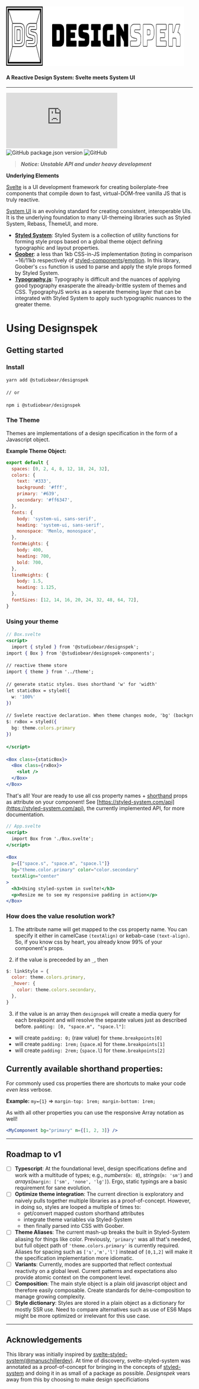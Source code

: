 <p align="left"><img src="./docs/assets/ds-horiz-fat.svg" width="480" height="160" /></p>

#### A Reactive Design System: Svelte meets System UI

---

![designspec brotli](https://img.badgesize.io/https://unpkg.com/@studiobear/designspek@0.1.2/dist/index.js?compression=brotli) ![GitHub package.json version](https://img.shields.io/github/package-json/v/Studiobear/designspek) ![GitHub](https://img.shields.io/github/license/Studiobear/designspek?color=blue)

> **_Notice: Unstable API and under heavy development_**

**Underlying Elements**

[Svelte](https://svelte.dev/) is a UI development framework for creating boilerplate-free components that compile down to fast, virtual-DOM-free vanilla JS that is truly reactive.

[System UI](https://system-ui.com/) is an evolving standard for creating consistent, interoperable UIs. It is the underlying foundation to many UI-themeing libraries such as Styled System, Rebass, ThemeUI, and more.

- **[Styled System](https://styled-system.com/)**: Styled System is a collection of utility functions for forming style props based on a global theme object defining typographic and layout properties.
- **[Goober](https://github.com/cristianbote/goober)**: a less than 1kb CSS-in-JS implementation (toting in comparison ~16/11kb respectively of [styled-components](https://github.com/styled-components/styled-components)/[emotion](https://github.com/emotion-js/emotion). In this library, Goober's `css` function is used to parse and apply the style props formed by Styled System.
- **[Typography.js](http://kyleamathews.github.io/typography.js/)**: Typography is difficult and the nuances of applying good typography exasperate the already-brittle system of themes and CSS. TypographyJS works as a seperate themeing layer that can be integrated with Styled System to apply such typographic nuances to the greater theme.

# Using Designspek

## Getting started

### Install

```bash
yarn add @studiobear/designspek

// or

npm i @studiobear/designspek

```

### The Theme

Themes are implementations of a design specification in the form of a Javascript object.

**Example Theme Object:**

```jsx
export default {
  spaces: [0, 2, 4, 8, 12, 18, 24, 32],
  colors: {
    text: '#333',
    background: '#fff',
    primary: '#639',
    secondary: '#ff6347',
  },
  fonts: {
    body: 'system-ui, sans-serif',
    heading: 'system-ui, sans-serif',
    monospace: 'Menlo, monospace',
  },
  fontWeights: {
    body: 400,
    heading: 700,
    bold: 700,
  },
  lineHeights: {
    body: 1.5,
    heading: 1.125,
  },
  fontSizes: [12, 14, 16, 20, 24, 32, 48, 64, 72],
}
```

### Using your theme

```jsx
// Box.svelte
<script>
  import { styled } from '@studiobear/designspek';
import { Box } from '@studiobear/designspek-components';

// reactive theme store
import { theme } from '../theme';

// generate static styles. Uses shorthand 'w' for 'width'
let staticBox = styled({
  w: '100%'
})

// Svelete reactive declaration. When theme changes mode, 'bg' (background) will update accordingly.
$: rxBox = styled({
  bg: theme.colors.primary
})

</script>

<Box class={staticBox}>
  <Box class={rxBox}>
    <slot />
  </Box>
</Box>
```

That's all! Your are ready to use all css property names + [shorthand](#currently-available-shorthand-properties) props as attribute on your component! See [https://styled-system.com/api](https://styled-system.com/api), the currently implemented API, for more documentation.

```jsx
// App.svelte
<script>
  import Box from './Box.svelte';
</script>

<Box
  p={["space.s", "space.m", "space.l"]}
  bg="theme.color.primary" color="color.secondary"
  textAlign="center"
>
  <h3>Using styled-system in svelte!</h3>
  <p>Resize me to see my responsive padding in action</p>
</Box>
```

### How does the value resolution work?

1. The attribute name will get mapped to the css property name. You can specify it either in camelCase `(textAlign)` or kebab-case `(text-align)`.
   So, if you know css by heart, you already know 99% of your component's props.

2. if the value is preceeded by an `_`, then

```jsx
$: linkStyle = {
  color: theme.colors.primary,
  _hover: {
    color: theme.colors.secondary,
  },
}
```

3. if the value is an array then `designspek` will create a media query for each breakpoint and will resolve the separate values just as described before.
   `padding: [0, "space.m", "space.l"]`:

- will create `padding: 0;` (raw value) for `theme.breakpoints[0]`
- will create `padding: 1rem;` (`space.m`) for `theme.breakpoints[1]`
- will create `padding: 2rem;` (`space.l`) for `theme.breakpoints[2]`

## Currently available shorthand properties:

For commonly used css properties there are shortcuts to make your code _even less_ verbose.

**Example:**
`my={1}` => `margin-top: 1rem; margin-bottom: 1rem;`

As with all other properties you can use the responsive Array notation as well!

```jsx
<MyComponent bg="primary" m={[1, 2, 3]} />
```

---

## Roadmap to v1

- [ ] **Typescript**: At the foundational level, design specifications define and work with a multitude of types; e.g., _numbers_(`m: 0`), _strings_(`m: 'sm'`) and _arrays_(`margin: ['sm', 'none', 'lg']`). Ergo, static typings are a basic requirement for sane evolution.
- [ ] **Optimize theme integration**: The current direction is exploratory and naively pulls together multiple libraries as a proof-of-concept. However, in doing so, styles are looped a multiple of times to:
  - get/convert mapped custom shorthand attributes
  - integrate theme variables via Styled-System
  - then finally parsed into CSS with Goober.
- [ ] **Theme Aliases**: The current mash-up breaks the built in Styled-System aliasing for things like color. Previously, `'primary'` was all that's needed, but full object path of `'theme.colors.primary'` is currently required. Aliases for spacing such as `['s','m','l']` instead of `[0,1,2]` will make it the specification implementation more idiomatic.
- [ ] **Variants**: Currently, modes are supported that reflect contextual reactivity on a global level. Current patterns and expectations also provide atomic context on the component level.
- [ ] **Composition**: The main style object is a plain old javascript object and therefore easily composable. Create standards for de/re-composition to manage growing complexity.
- [ ] **Style dictionary**: Styles are stored in a plain object as a dictionary for mostly SSR use. Need to compare alternatives such as use of ES6 Maps might be more optimized or irrelevant for this use case.

---

## Acknowledgements

This library was initially inspired by [svelte-styled-system(@manuschillerdev)](https://github.com/manuschillerdev/svelte-styled-system). At time of discovery, svelte-styled-system was annotated as a proof-of-concept for bringing in the concepts of [styled-system](https://styled-system.com/) and doing it in as small of a package as possible. _Designspek_ vears away from this by choosing to make design specificiations
